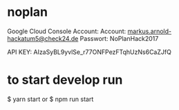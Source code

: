 # noplan

Google Cloud Console Account: Account: markus.arnold-hackatum5@check24.de
Passwort: NoPlanHack2017

API KEY: AIzaSyBL9yvlSe_r77ONFPezFTqhUzNs6CaZJfQ

# to start develop run

$ yarn start or $ npm run start
